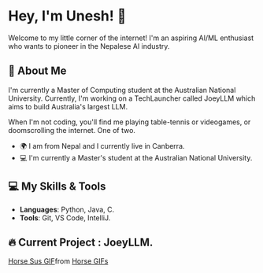 # Hey, I'm Unesh! 👋

Welcome to my little corner of the internet! I'm an aspiring AI/ML enthusiast who wants to pioneer in the Nepalese AI industry.

## 🚀 About Me

I'm currently a Master of Computing student at the Australian National University. Currently, I'm working on a TechLauncher called JoeyLLM which aims to build Australia's largest LLM.

When I'm not coding, you'll find me playing table-tennis or videogames, or doomscrolling the internet. One of two.

- 🌍 I am from Nepal and I currently live in Canberra.
- 💻 I'm currently a Master's student at the Australian National University.
  

## 💻 My Skills & Tools

- **Languages**: Python, Java, C.
- **Tools**: Git, VS Code, IntelliJ.

## 🔥 Current Project : JoeyLLM.

<div class="tenor-gif-embed" data-postid="12781076407588216484" data-share-method="host" data-aspect-ratio="0.961847" data-width="100%"><a href="https://tenor.com/view/horse-sus-looking-at-you-meme-gif-12781076407588216484">Horse Sus GIF</a>from <a href="https://tenor.com/search/horse-gifs">Horse GIFs</a></div> <script type="text/javascript" async src="https://tenor.com/embed.js"></script>


